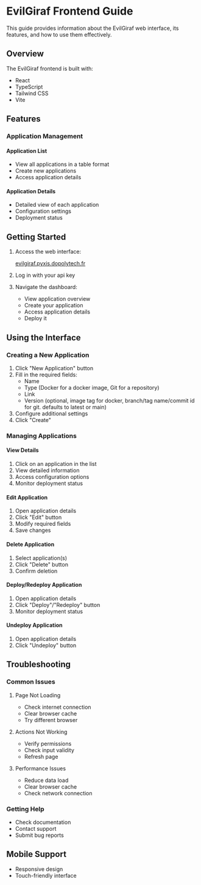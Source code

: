 # EvilGiraf Frontend Guide

This guide provides information about the EvilGiraf web interface, its features, and how to use them effectively.

## Overview

The EvilGiraf frontend is built with:

- React
- TypeScript
- Tailwind CSS
- Vite

## Features

### Application Management

#### Application List

- View all applications in a table format
- Create new applications
- Access application details

#### Application Details

- Detailed view of each application
- Configuration settings
- Deployment status

## Getting Started

1. Access the web interface:

   [evilgiraf.pyxis.dopolytech.fr](https://evilgiraf.pyxis.dopolytech.fr)

2. Log in with your api key

3. Navigate the dashboard:
   - View application overview
   - Create your application
   - Access application details
   - Deploy it

## Using the Interface

### Creating a New Application

1. Click "New Application" button
2. Fill in the required fields:
   - Name
   - Type
      (Docker for a docker image, Git for a repository)
   - Link
   - Version
      (optional, image tag for docker, branch/tag name/commit id for git. defaults to latest or main)
3. Configure additional settings
4. Click "Create"

### Managing Applications

#### View Details

1. Click on an application in the list
2. View detailed information
3. Access configuration options
4. Monitor deployment status

#### Edit Application

1. Open application details
2. Click "Edit" button
3. Modify required fields
4. Save changes

#### Delete Application

1. Select application(s)
2. Click "Delete" button
3. Confirm deletion

#### Deploy/Redeploy Application

1. Open application details
2. Click "Deploy"/"Redeploy" button
3. Monitor deployment status

#### Undeploy Application

1. Open application details
2. Click "Undeploy" button

## Troubleshooting

### Common Issues

1. Page Not Loading
   - Check internet connection
   - Clear browser cache
   - Try different browser

2. Actions Not Working
   - Verify permissions
   - Check input validity
   - Refresh page

3. Performance Issues
   - Reduce data load
   - Clear browser cache
   - Check network connection

### Getting Help

- Check documentation
- Contact support
- Submit bug reports

## Mobile Support

- Responsive design
- Touch-friendly interface
